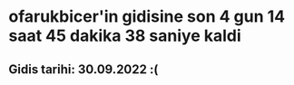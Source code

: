 # ofarukbicer'in gidisine son 4 gun 14 saat 45 dakika 38 saniye kaldi

## Gidis tarihi: 30.09.2022 :(
